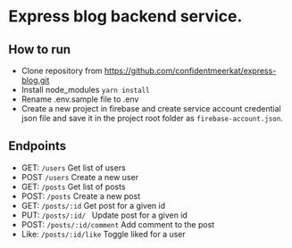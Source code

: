 # Express blog backend service.

## How to run
- Clone repository from https://github.com/confidentmeerkat/express-blog.git
- Install node_modules `yarn install`
- Rename .env.sample file to .env
- Create a new project in firebase and create service account credential json file and save it in the project root folder as `firebase-account.json`.


## Endpoints
- GET: `/users` Get list of users
- POST `/users` Create a new user
- GET: `/posts` Get list of posts
- POST: `/posts` Create a new post
- GET: `/posts/:id` Get post for a given id
- PUT: `/posts/:id/ ` Update post for a given id
- POST: `/posts/:id/comment` Add comment to the post
- Like: `/posts/:id/like` Toggle liked for a user 